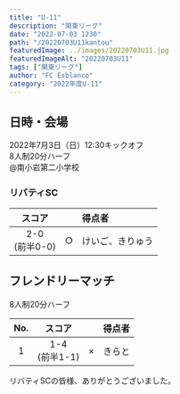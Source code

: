 ```yaml
---
title: "U-11"
description: "関東リーグ"
date: "2022-07-03 1230"
path: "/20220703U11kantou"
featuredImage: ../images/20220703U11.jpg
featuredImageAlt: "20220703U11"
tags: ["関東リーグ"]
author: "FC Esblanco"
category: "2022年度U-11"
---
```


## 日時・会場

2022年7月3日（日）12:30キックオフ  
8人制20分ハーフ  
@南小岩第二小学校


### リバティSC

| スコア |   | 得点者  |
|:------:|:-:|:--------|
| 2-0<br/>(前半0-0) | ○ |けいご、きりゅう |

## フレンドリーマッチ

8人制20分ハーフ  

| No.| スコア |   | 得点者  |
|:--:|:------:|:-:|:--------|
| 1  | 1-4<br/>(前半1-1) | × |きらと|


リバティSCの皆様、ありがとうございました。